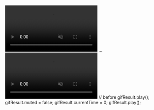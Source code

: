 <video class="local-gif" src="reply-me-love.mp4" autoplay muted playsinline loop></video>
...
<video class="gif-result" src="love-me.mp4" autoplay muted playsinline loop></video>
// before gifResult.play();
gifResult.muted = false;
gifResult.currentTime = 0;
gifResult.play();
